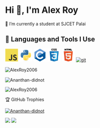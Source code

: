 <h1>Hi 👋, I'm Alex Roy</h1>
🔭 I’m currently a student at SJCET Palai<br>
<h2>🚀 Languages and Tools I Use</h2>
<p><a target="_blank" href="https://raw.githubusercontent.com/devicons/devicon/master/icons/javascript/javascript-original.svg" style="display: inline-block;"><img src="https://raw.githubusercontent.com/devicons/devicon/master/icons/javascript/javascript-original.svg" alt="javascript" width="42" height="42" /></a>
<a target="_blank" href="https://raw.githubusercontent.com/devicons/devicon/master/icons/python/python-original.svg" style="display: inline-block;"><img src="https://raw.githubusercontent.com/devicons/devicon/master/icons/python/python-original.svg" alt="python" width="42" height="42" /></a>
<a target="_blank" href="https://raw.githubusercontent.com/devicons/devicon/master/icons/c/c-original.svg" style="display: inline-block;"><img src="https://raw.githubusercontent.com/devicons/devicon/master/icons/c/c-original.svg" alt="c" width="42" height="42" /></a>
<a target="_blank" href="https://raw.githubusercontent.com/devicons/devicon/master/icons/css3/css3-original-wordmark.svg" style="display: inline-block;"><img src="https://raw.githubusercontent.com/devicons/devicon/master/icons/css3/css3-original-wordmark.svg" alt="css3" width="42" height="42" /></a>
<a target="_blank" href="https://raw.githubusercontent.com/devicons/devicon/master/icons/html5/html5-original-wordmark.svg" style="display: inline-block;"><img src="https://raw.githubusercontent.com/devicons/devicon/master/icons/html5/html5-original-wordmark.svg" alt="html5" width="42" height="42" /></a>
<a target="_blank" href="https://www.vectorlogo.zone/logos/git-scm/git-scm-icon.svg" style="display: inline-block;"><img src="https://www.vectorlogo.zone/logos/git-scm/git-scm-icon.svg" alt="git" width="42" height="42" /></a></p>
<p><img align="center" src="https://github-readme-stats.vercel.app/api?username=AlexRoy2006&theme=ocean_dark&hide_border=false&include_all_commits=false&count_private=false" alt="AlexRoy2006" /></p>
<p><img align="center" src="https://github-readme-streak-stats.herokuapp.com/?user=AlexRoy2006&theme=ocean_dark&hide_border=false" alt="Ananthan-didnot" /></p>
<p><img src="https://github-readme-stats.vercel.app/api/top-langs/?username=AlexRoy2006&theme=ocean_dark&hide_border=false&include_all_commits=false&count_private=false&layout=compact" alt="AlexRoy2006" /></p>
🏆 GitHub Trophies
<p><a href="https://github.com/ryo-ma/github-profile-trophy"><img src="https://github-profile-trophy.vercel.app/?username=AlexRoy2006&theme=tokyonight&no-frame=true&no-bg=true&margin-w=4" alt="Ananthan-didnot" /></a></p>

<img src="https://64.media.tumblr.com/005e37a86478a9c92da7d4d3d7464b40/2bd29f0062317531-b1/s400x600/c7edc142895bc810339223dfddf2aa57ced0c32b.gif" width="1000"/>

<a href="https://visitcount.itsvg.in">
  <img src="https://visitcount.itsvg.in/api?id=AlexRoy2006&label=Profile%20Views&icon=0&pretty=true" />
</a>
